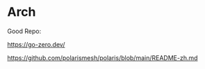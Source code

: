 # Arch

Good Repo:

https://go-zero.dev/

https://github.com/polarismesh/polaris/blob/main/README-zh.md

